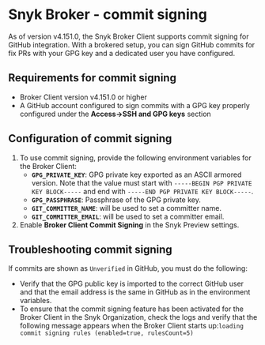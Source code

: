 # Snyk Broker - commit signing

As of version v4.151.0, the Snyk Broker Client supports commit signing for GitHub integration. With a brokered setup, you can sign GitHub commits for fix PRs with your GPG key and a dedicated user you have configured.

## Requirements for commit signing

* Broker Client version v4.151.0 or higher
* A GitHub account configured to sign commits with a GPG key properly configured under the **Access->SSH and GPG keys** section

## Configuration of commit signing

1. To use commit signing, provide the following environment variables for the Broker Client:
   * **`GPG_PRIVATE_KEY`**: GPG private key exported as an ASCII armored version. Note that the value must start with `-----BEGIN PGP PRIVATE KEY BLOCK-----` and end with `-----END PGP PRIVATE KEY BLOCK-----`.
   * **`GPG_PASSPHRASE`**: Passphrase of the GPG private key.
   * **`GIT_COMMITTER_NAME`**: will be used to set a committer name.
   * **`GIT_COMMITTER_EMAIL`**: will be used to set a committer email.
2. Enable **Broker Client Commit Signing** in the Snyk Preview settings.

## Troubleshooting commit signing

If commits are shown as `Unverified` in GitHub, you must do the following:

* Verify that the GPG public key is imported to the correct GitHub user and that the email address is the same in GitHub as in the environment variables.
* To ensure that the commit signing feature has been activated for the Broker Client in the Snyk Organization, check the logs and verify that the following message appears when the Broker Client starts up: ​​`loading commit signing rules (enabled=true, rulesCount=5)`
